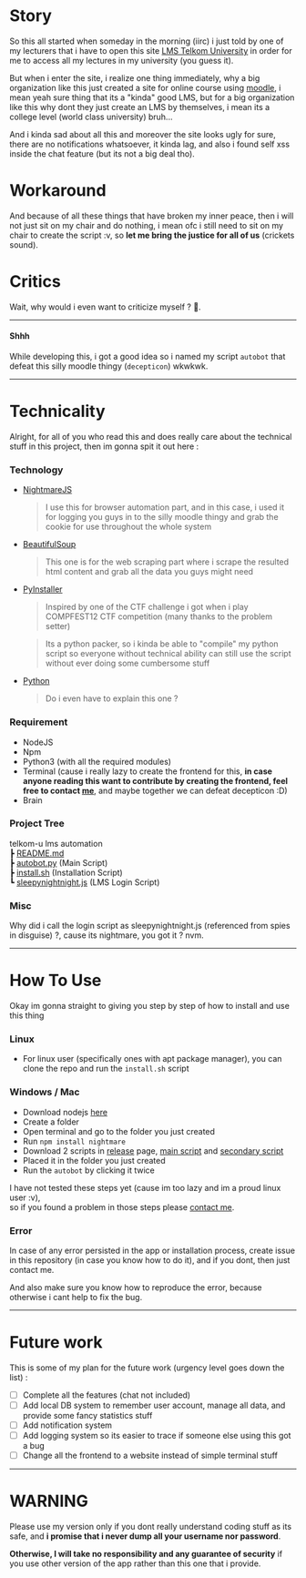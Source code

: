 # Story

So this all started when someday in the morning (iirc) i just told by one of my lecturers that i have to open this site [LMS Telkom University](https://lms.telkomuniversity.ac.id) in order for me to access all my lectures in my university (you guess it). 

But when i enter the site, i realize one thing immediately, why a big organization like this just created a site for online course using [moodle](https://moodle.com/), i mean yeah sure thing that its a "kinda" good LMS, but for a big organization like this why dont they just create an LMS by themselves, i mean its a college level (world class university) bruh...

And i kinda sad about all this and moreover the site looks ugly for sure, there are no notifications whatsoever, it kinda lag, and also i found self xss inside the chat feature (but its not a big deal tho).

# Workaround

And because of all these things that have broken my inner peace, then i will not just sit on my chair and do nothing, i mean ofc i still need to sit on my chair to create the script :v, so **let me bring the justice for all of us** (crickets sound).

# Critics

Wait, why would i even want to criticize myself ? 🤔.

----

#### Shhh

While developing this, i got a good idea so i named my script `autobot` that defeat this silly moodle thingy (`decepticon`) wkwkwk.

----

# Technicality

Alright, for all of you who read this and does really care about the technical stuff in this project, then im gonna spit it out here :

### Technology

- [NightmareJS](http://www.nightmarejs.org/)
  > I use this for browser automation part, and in this case, i used it for logging you guys in to the silly moodle thingy and grab the cookie for use throughout the whole system

- [BeautifulSoup](https://www.crummy.com/software/BeautifulSoup/bs4/doc/)
  > This one is for the web scraping part where i scrape the resulted html content and grab all the data you guys might need

- [PyInstaller](https://www.pyinstaller.org/)
  > Inspired by one of the CTF challenge i got when i play COMPFEST12 CTF competition (many thanks to the problem setter)  

  > Its a python packer, so i kinda be able to "compile" my python script so everyone without technical ability can still use the script without ever doing some cumbersome stuff

- [Python](https://www.python.org/download/releases/3.0/)
  > Do i even have to explain this one ?

### Requirement

- NodeJS
- Npm
- Python3 (with all the required modules)
- Terminal (cause i really lazy to create the frontend for this, **in case anyone reading this want to contribute by creating the frontend, feel free to contact [me](https://fakhrip.github.io)**, and maybe together we can defeat decepticon :D)
- Brain

### Project Tree

telkom-u lms automation  
 ┣ [README.md](#)  
 ┣ [autobot.py](./autobot.py) (Main Script)  
 ┣ [install.sh](./install.sh) (Installation Script)  
 ┗ [sleepynightnight.js](./sleepynightnight.js) (LMS Login Script)


### Misc

Why did i call the login script as sleepynightnight.js (referenced from spies in disguise) ?, cause its nightmare, you got it ? nvm.

----

# How To Use

Okay im gonna straight to giving you step by step of how to install and use this thing

### Linux

- For linux user (specifically ones with apt package manager), you can clone the repo and run the `install.sh` script

### Windows / Mac

- Download nodejs [here](https://nodejs.org/en/download/)
- Create a folder 
- Open terminal and go to the folder you just created
- Run `npm install nightmare`
- Download 2 scripts in [release](https://github.com/fakhrip/AUTObot/releases) page, [main script](https://github.com/fakhrip/AUTObot/releases/download/v0.01-alpha/autobot) and [secondary script](https://github.com/fakhrip/AUTObot/releases/download/v0.01-alpha/sleepynightnight.js)
- Placed it in the folder you just created
- Run the `autobot` by clicking it twice

I have not tested these steps yet (cause im too lazy and im a proud linux user :v),  
so if you found a problem in those steps please [contact me](https://fakhrip.github.io).

### Error

In case of any error persisted in the app or installation process, create issue in this repository (in case you know how to do it), and if you dont, then just contact me.

And also make sure you know how to reproduce the error, because otherwise i cant help to fix the bug.

----

# Future work

This is some of my plan for the future work (urgency level goes down the list) : 

- [ ] Complete all the features (chat not included)  
- [ ] Add local DB system to remember user account, manage all data, and provide some fancy statistics stuff  
- [ ] Add notification system  
- [ ] Add logging system so its easier to trace if someone else using this got a bug  
- [ ] Change all the frontend to a website instead of simple terminal stuff

----

# WARNING

Please use my version only if you dont really understand coding stuff as its safe, and **i promise that i never dump all your username nor password**.

**Otherwise, I will take no responsibility and any guarantee of security** if you use other version of the app rather than this one that i provide.